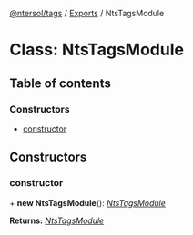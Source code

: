 [@ntersol/tags](../README.md) / [Exports](../modules.md) / NtsTagsModule

# Class: NtsTagsModule

## Table of contents

### Constructors

- [constructor](ntstagsmodule.md#constructor)

## Constructors

### constructor

\+ **new NtsTagsModule**(): [_NtsTagsModule_](ntstagsmodule.md)

**Returns:** [_NtsTagsModule_](ntstagsmodule.md)
